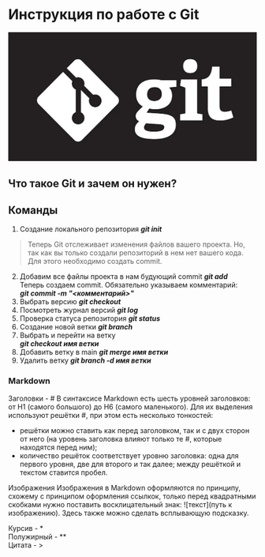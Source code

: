 # Инструкция по работе с Git
![git](git.jpg)
## Что такое Git и зачем он нужен?
## Команды 
1.  Создание локального репозитория 
***git init***
>Теперь Git отслеживает изменения файлов вашего проекта. Но, так как вы только создали репозиторий в нем нет вашего кода. Для этого необходимо создать commit.
2. Добавим все файлы проекта в нам будующий commit
***git add***  
Теперь создаем commit. Обязательно указываем комментарий:  
***git commit -m "<комментарий>"***
3. Выбрать версию ***git checkout***
4. Посмотреть журнал версий ***git log***
5. Проверка статуса репозитория ***git status***
6. Создание новой ветки ***git branch***
7. Выбрать и перейти на ветку   
***git checkout имя ветки***
8. Добавить ветку в main ***git merge имя ветки***
9. Удалить ветку ***git branch -d имя ветки***

### Markdown

Заголовки - #
В синтаксисе Markdown есть шесть уровней заголовков: от H1 (самого большого) до H6 (самого маленького). Для их выделения используют решётки #, при этом есть несколько тонкостей:
- решётки можно ставить как перед заголовком, так и с двух сторон от него (на уровень заголовка влияют только те #, которые находятся перед ним);
- количество решёток соответствует уровню заголовка: одна для первого уровня, две для второго и так далее;
между решёткой и текстом ставится пробел.

Изображения Изображения в Markdown оформляются по принципу, схожему с принципом оформления ссылкок, только перед квадратными скобками нужно поставить восклицательный знак: ![текст](путь к изображению). Здесь также можно сделать всплывающую подсказку. 
 
Курсив - *  
Полужирный - **  
Цитата - >  